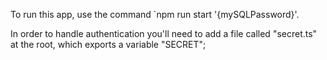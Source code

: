 To run this app, use the command `npm run start '{mySQLPassword}'.

In order to handle authentication you'll need to add a file called "secret.ts" at the root, which exports a variable "SECRET";